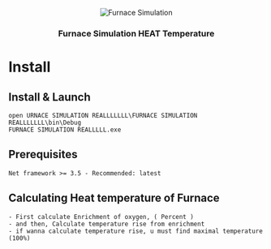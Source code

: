 <p align="center">
    <img src="https://i.ibb.co/09S92dQ/the-owl.jpg" alt="Furnace Simulation">
  </a>
</p>

<h3 align="center">Furnace Simulation HEAT Temperature</h3>

# Install
## Install & Launch

```
open URNACE SIMULATION REALLLLLLL\FURNACE SIMULATION REALLLLLLL\bin\Debug
FURNACE SIMULATION REALLLLL.exe
```


## Prerequisites

```
Net framework >= 3.5 - Recommended: latest
```

## Calculating Heat temperature of Furnace

```
- First calculate Enrichment of oxygen, ( Percent )
- and then, Calculate temperature rise from enrichment
- if wanna calculate temperature rise, u must find maximal temperature (100%)
```
